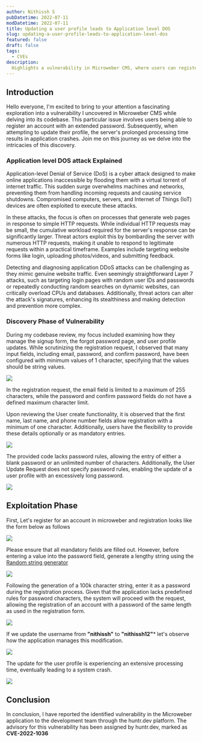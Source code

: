 ```yaml
---
author: Nithissh S
pubDatetime: 2022-07-11
modDatetime: 2022-07-11
title: Updating a user profile leads to Application level DOS
slug: updating-a-user-profile-leads-to-application-level-dos
featured: false
draft: false
tags:
  - CVEs
description:
  Highlights a vulnerability in Microweber CMS, where users can register accounts with excessively long passwords. When attempting to update their profiles, the server's prolonged processing time leads to an application-level Denial of Service (DoS) attack, causing crashes. The vulnerability stems from a lack of password rules in the code, allowing the registration and update of accounts with extremely long passwords. The discovery, exploitation, and reporting of the vulnerability to huntr.dev are detailed, with the assigned advisory marked as CVE-2022-1036.
---
```


## Introduction

Hello everyone, I'm excited to bring to your attention a fascinating exploration into a vulnerability I uncovered in Microweber CMS while delving into its codebase. This particular issue involves users being able to register an account with an extended password. Subsequently, when attempting to update their profile, the server's prolonged processing time results in application crashes. Join me on this journey as we delve into the intricacies of this discovery.

### Application level DOS attack Explained

Application-level Denial of Service (DoS) is a cyber attack designed to make online applications inaccessible by flooding them with a virtual torrent of internet traffic. This sudden surge overwhelms machines and networks, preventing them from handling incoming requests and causing service shutdowns. Compromised computers, servers, and Internet of Things (IoT) devices are often exploited to execute these attacks.

In these attacks, the focus is often on processes that generate web pages in response to simple HTTP requests. While individual HTTP requests may be small, the cumulative workload required for the server's response can be significantly larger. Threat actors exploit this by bombarding the server with numerous HTTP requests, making it unable to respond to legitimate requests within a practical timeframe. Examples include targeting website forms like login, uploading photos/videos, and submitting feedback.

Detecting and diagnosing application DDoS attacks can be challenging as they mimic genuine website traffic. Even seemingly straightforward Layer 7 attacks, such as targeting login pages with random user IDs and passwords or repeatedly conducting random searches on dynamic websites, can critically overload CPUs and databases. Additionally, threat actors can alter the attack's signatures, enhancing its stealthiness and making detection and prevention more complex.

### Discovery Phase of Vulnerability

During my codebase review, my focus included examining how they manage the signup form, the forgot password page, and user profile updates. While scrutinizing the registration request, I observed that many input fields, including email, password, and confirm password, have been configured with minimum values of 1 character, specifying that the values should be string values.


![](../../assets/images/dos-1.png)


In the registration request, the email field is limited to a maximum of 255 characters, while the password and confirm password fields do not have a defined maximum character limit.

Upon reviewing the User create functionality, it is observed that the first name, last name, and phone number fields allow registration with a minimum of one character. Additionally, users have the flexibility to provide these details optionally or as mandatory entries.


![](../../assets/images/dos-2.png)


The provided code lacks password rules, allowing the entry of either a blank password or an unlimited number of characters. Additionally, the User Update Request does not specify password rules, enabling the update of a user profile with an excessively long password.


![](../../assets/images/dos-3.png)


## Exploitation Phase

First, Let's register for an account in microweber and registration looks like the form below as follows


![](../../assets/images/dos-4.png)

Please ensure that all mandatory fields are filled out. However, before entering a value into the password field, generate a lengthy string using the [Random string generator](https://onlinetools.com/random/generate-random-string)


![](../../assets/images/dos-5.png)


Following the generation of a 100k character string, enter it as a password during the registration process. Given that the application lacks predefined rules for password characters, the system will proceed with the request, allowing the registration of an account with a password of the same length as used in the registration form.


![](../../assets/images/dos-6.png)


If we update the username from **"nithissh"** to **"nithissh12"*** let's observe how the application manages this modification.


![](../../assets/images/dos-7.png)


The update for the user profile is experiencing an extensive processing time, eventually leading to a system crash.


![](../../assets/images/dos-8.png)


## Conclusion

In conclusion, I have reported the identified vulnerability in the Microweber application to the development team through the huntr.dev platform. The advisory for this vulnerability has been assigned by huntr.dev, marked as **CVE-2022-1036**
